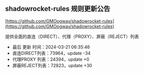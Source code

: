 ## shadowrocket-rules 规则更新公告

[https://github.com/GMOogway/shadowrocket-rules](https://github.com/GMOogway/shadowrocket-rules)

提供全面的直连（DIRECT）、代理（PROXY）、屏蔽（REJECT）列表
- 最后 更新 时间：2024-03-21 06:35:46
- 直连DIRECT列表：73964，update -34
- 代理PROXY 列表：24394，update +0
- 屏蔽REJECT列表：72823，update +30